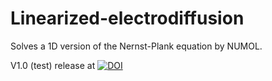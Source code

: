 # Linearized-electrodiffusion
Solves a 1D version of the Nernst-Plank equation by NUMOL.

V1.0 (test) release at [![DOI](https://zenodo.org/badge/297491433.svg)](https://zenodo.org/badge/latestdoi/297491433)

